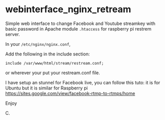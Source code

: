 # webinterface_nginx_retream

Simple web interface to change Facebook and Youtube streamkey with basic password in Apache module ```.htaccess``` for raspberry pi restrem server.

In your ```/etc/nginx/nginx.conf```,

Add the following in the include section:

```include /var/www/html/stream/restream.conf;```

or wherever your put your restream.conf file.

I have setup an stunnel for Facebook live, you can follow this tuto: it is for Ubuntu but it is similar for Raspberry pi
https://sites.google.com/view/facebook-rtmp-to-rtmps/home

Enjoy

C.
